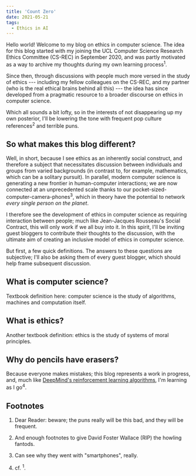 ```yaml
---
title: 'Count Zero'
date: 2021-05-21
tags:
  - Ethics in AI
---
```


Hello world! Welcome to my blog on ethics in computer science. The idea for this blog started with my joining the UCL Computer Science Research Ethics Committee (CS-REC) in September 2020, and was partly motivated as a way to archive my thoughts during my own learning process<sup>1</sup>.

Since then, through discussions with people much more versed in the study of ethics --- including my fellow colleagues on the CS-REC, and my partner (who is the real ethical brains behind all this) --- the idea has since developed from a pragmatic resource to a broader discourse on ethics in computer science.

Which all sounds a bit lofty, so in the interests of not disappearing up my own posterior, I'll be lowering the tone with frequent pop culture references<sup>2</sup> and terrible puns.

So what makes this blog different?
---

Well, in short, because I see ethics as an inherently social construct, and therefore a subject that necessitates discussion between individuals and groups from varied backgrounds (in contrast to, for example, mathematics, which can be a solitary pursuit). In parallel, modern computer science is generating a new frontier in human-computer interactions; we are now connected at an unprecedented scale thanks to our pocket-sized-computer-camera-phones<sup>3</sup>, which in theory have the potential to network <em>every single person on the planet</em>.

I therefore see the development of ethics in computer science as requiring interaction between people; much like Jean-Jacques Rousseau's Social Contract, this will only work if we all buy into it. In this spirit, I'll be inviting guest bloggers to contribute their thoughts to the discussion, with the ultimate aim of creating an inclusive model of ethics in computer science.

But first, a few quick definitions. The answers to these questions are subjective; I'll also be asking them of every guest blogger, which should help frame subsequent discussion.

What is computer science?
---

Textbook definition here: computer science is the study of algorithms, machines and computation itself.

What is ethics?
---

Another textbook definition: ethics is the study of systems of moral principles.

Why do pencils have erasers?
---

Because everyone makes mistakes; this blog represents a work in progress, and, much like [DeepMind's reinforcement learning algorithms](https://www.wired.com/2016/03/googles-ai-viewed-move-no-human-understand/), I'm learning as I go<sup>4</sup>.

Footnotes
---

1. Dear Reader: beware; the puns really will be this bad, and they will be frequent.

2. And enough footnotes to give David Foster Wallace (RIP) the howling fantods.

3. Can see why they went with "smartphones", really.

4. cf. <sup>1</sup>.